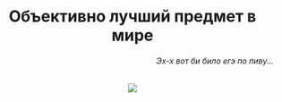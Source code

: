 <h1 align="center">Объективно лучший предмет в мире</h1>
<h6 align="right">Эх-х вот би било егэ по пиву...</h6>
<p align="center"><img src="https://github.com/ElizVerk/pictures/blob/main/pics/pivas.jpg" margin="200px"></p>
